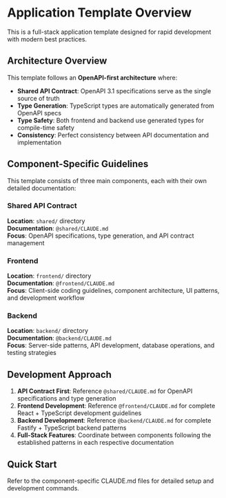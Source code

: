 # Application Template Overview

This is a full-stack application template designed for rapid development with modern best practices.

## Architecture Overview

This template follows an **OpenAPI-first architecture** where:

- **Shared API Contract**: OpenAPI 3.1 specifications serve as the single source of truth
- **Type Generation**: TypeScript types are automatically generated from OpenAPI specs
- **Type Safety**: Both frontend and backend use generated types for compile-time safety
- **Consistency**: Perfect consistency between API documentation and implementation

## Component-Specific Guidelines

This template consists of three main components, each with their own detailed documentation:

### Shared API Contract
**Location**: `shared/` directory  
**Documentation**: `@shared/CLAUDE.md`  
**Focus**: OpenAPI specifications, type generation, and API contract management

### Frontend
**Location**: `frontend/` directory  
**Documentation**: `@frontend/CLAUDE.md`  
**Focus**: Client-side coding guidelines, component architecture, UI patterns, and development workflow

### Backend  
**Location**: `backend/` directory  
**Documentation**: `@backend/CLAUDE.md`  
**Focus**: Server-side patterns, API development, database operations, and testing strategies

## Development Approach

1. **API Contract First**: Reference `@shared/CLAUDE.md` for OpenAPI specifications and type generation
2. **Frontend Development**: Reference `@frontend/CLAUDE.md` for complete React + TypeScript development guidelines
3. **Backend Development**: Reference `@backend/CLAUDE.md` for complete Fastify + TypeScript backend patterns  
4. **Full-Stack Features**: Coordinate between components following the established patterns in each respective documentation

## Quick Start

Refer to the component-specific CLAUDE.md files for detailed setup and development commands.
